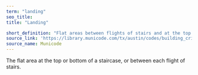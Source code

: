 ```yaml
---
term: "landing"
seo_title: 
title: "Landing"

short_definition: "Flat areas between flights of stairs and at the top or bottom of a staircase."
source_link: 'https://library.municode.com/tx/austin/codes/building_criteria_manual?nodeId=S6MILISAGU_6.5.0COLISACOADCO'
source_name: Municode
---
```

The flat area at the top or bottom of a staircase, or between each flight of stairs.
